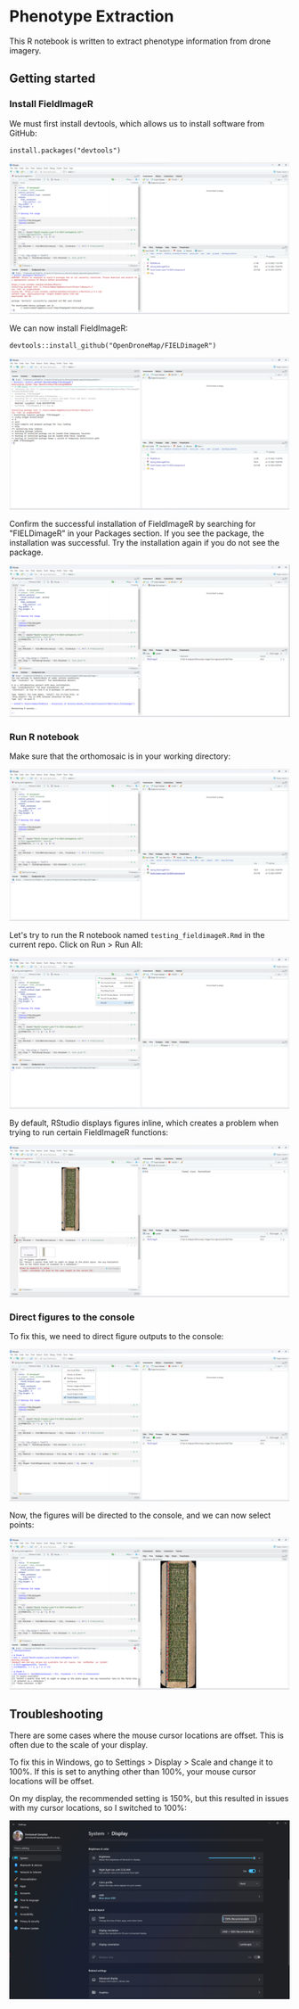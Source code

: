 # Phenotype Extraction

This R notebook is written to extract phenotype information from drone imagery.

## Getting started

### Install FieldImageR

We must first install devtools, which allows us to install software from GitHub:

```
install.packages("devtools")
```

![Alt text](img/install_devtools.png?raw=true "Title")

We can now install FieldImageR:

```
devtools::install_github("OpenDroneMap/FIELDimageR")
```

![Alt text](img/install_fieldimageR.png?raw=true "Title")

Confirm the successful installation of FieldImageR by searching for "FIELDimageR" in your Packages section. If you see the package, the installation was successful. Try the installation again if you do not see the package.

![Alt text](img/install_confirm.png?raw=true "Title")

### Run R notebook
<!-- 
Before running the code, we need to download the orthomosaic by [clicking here](https://data.cyverse.org/dav-anon/iplant/projects/phytooracle/season_16_sorghum_yr_2023/level_1/drone/North-Cardon-Lane-7-6-2023-orthophoto.tif). -->

Make sure that the orthomosaic is in your working directory:

![Alt text](img/ortho_working.png?raw=true "Title")

Let's try to run the R notebook named `testing_fieldimageR.Rmd` in the current repo. Click on Run > Run All:

![Alt text](img/run_code.png?raw=true "Title")

By default, RStudio displays figures inline, which creates a problem when trying to run certain FieldImageR functions:

![Alt text](img/error.png?raw=true "Title")

### Direct figures to the console

To fix this, we need to direct figure outputs to the console:

![Alt text](img/fix_error.png?raw=true "Title")

Now, the figures will be directed to the console, and we can now select points:

![Alt text](img/point_selection.png?raw=true "Title")

## Troubleshooting

There are some cases where the mouse cursor locations are offset. This is often due to the scale of your display. 

To fix this in Windows, go to Settings > Display > Scale and change it to 100%. If this is set to anything other than 100%, your mouse cursor locations will be offset.

On my display, the recommended setting is 150%, but this resulted in issues with my cursor locations, so I switched to 100%:

![Alt text](img/scale_setting.png?raw=true "Title")